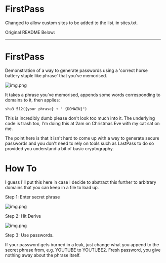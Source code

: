 # FirstPass

Changed to allow custom sites to be added to the list, in sites.txt.

Original README Below:

---

# FirstPass

Demonstration of a way to generate passwords using a 'correct horse battery staple like phrase' that you've memorised.

![img.png](images/theres_always_an_xkcd.png)

It takes a phrase you've memorised, appends some words corresponding to domains to it, then applies:

```
sha3_512({your_phrase} + " {DOMAIN}")
```

This is incredibly dumb please don't look too much into it. The underlying code is trash too, I'm doing this at 2am on Christmas Eve with my cat sat on me.

The point here is that it isn't hard to come up with a way to generate secure passwords and you don't need to rely on tools such as LastPass to do so provided you understand a bit of basic cryptography.

# How To

I guess I'll put this here in case I decide to abstract this further to arbitrary domains that you can keep in a file to load up.

Step 1: Enter secret phrase

![img.png](images/1.PNG)

Step 2: Hit Derive

![img.png](images/2.PNG)

Step 3: Use passwords.

If your password gets burned in a leak, just change what you append to the secret phrase from, e.g. YOUTUBE to YOUTUBE2. Fresh password, you give nothing away about the phrase itself.
